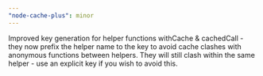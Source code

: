 ```yaml
---
"node-cache-plus": minor
---
```


Improved key generation for helper functions withCache & cachedCall - they now prefix the helper name to the key to avoid cache clashes with anonymous functions between helpers. They will still clash within the same helper - use an explicit key if you wish to avoid this.
